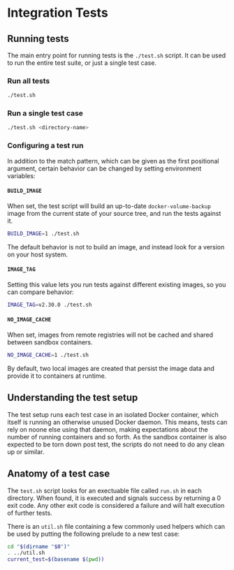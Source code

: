 # Integration Tests

## Running tests

The main entry point for running tests is the `./test.sh` script.
It can be used to run the entire test suite, or just a single test case.

### Run all tests

```sh
./test.sh
```

### Run a single test case

```sh
./test.sh <directory-name>
```

### Configuring a test run

In addition to the match pattern, which can be given as the first positional argument, certain behavior can be changed by setting environment variables:

#### `BUILD_IMAGE`

When set, the test script will build an up-to-date `docker-volume-backup` image from the current state of your source tree, and run the tests against it.

```sh
BUILD_IMAGE=1 ./test.sh
```

The default behavior is not to build an image, and instead look for a version on your host system.

#### `IMAGE_TAG`

Setting this value lets you run tests against different existing images, so you can compare behavior:

```sh
IMAGE_TAG=v2.30.0 ./test.sh
```

#### `NO_IMAGE_CACHE`

When set, images from remote registries will not be cached and shared between sandbox containers.

```sh
NO_IMAGE_CACHE=1 ./test.sh
```

By default, two local images are created that persist the image data and provide it to containers at runtime.

## Understanding the test setup

The test setup runs each test case in an isolated Docker container, which itself is running an otherwise unused Docker daemon.
This means, tests can rely on noone else using that daemon, making expectations about the number of running containers and so forth.
As the sandbox container is also expected to be torn down post test, the scripts do not need to do any clean up or similar.

## Anatomy of a test case

The `test.sh` script looks for an exectuable file called `run.sh` in each directory.
When found, it is executed and signals success by returning a 0 exit code.
Any other exit code is considered a failure and will halt execution of further tests.

There is an `util.sh` file containing a few commonly used helpers which can be used by putting the following prelude to a new test case:

```sh
cd "$(dirname "$0")"
. ../util.sh
current_test=$(basename $(pwd))
```
